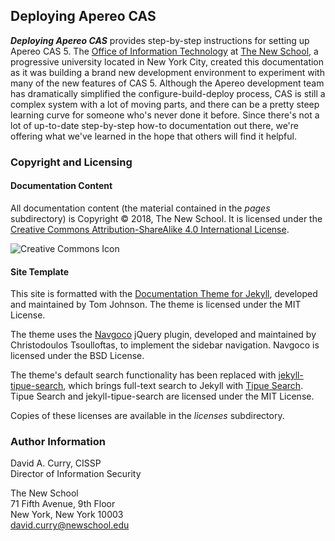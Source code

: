 ## Deploying Apereo CAS

***Deploying Apereo CAS*** provides step-by-step instructions for setting up Apereo CAS 5. The [Office of Information Technology](https://it.newschool.edu) at [The New School](https://www.newschool.edu), a progressive university located in New York City, created this documentation as it was building a brand new development environment to experiment with many of the new features of CAS 5. Although the Apereo development team has dramatically simplified the configure-build-deploy process, CAS is still a complex system with a lot of moving parts, and there can be a pretty steep learning curve for someone who's never done it before. Since there's not a lot of up-to-date step-by-step how-to documentation out there, we're offering what we've learned in the hope that others will find it helpful.

### Copyright and Licensing

#### Documentation Content

All documentation content (the material contained in the *pages* subdirectory) is Copyright &copy; 2018, The New School. It is licensed under the [Creative Commons Attribution-ShareAlike 4.0 International License](http://creativecommons.org/licenses/by-sa/4.0/).

![Creative Commons Icon][ccimg]

#### Site Template

This site is formatted with the [Documentation Theme for Jekyll](http://idratherbewriting.com/documentation-theme-jekyll/index.html), developed and maintained by Tom Johnson. The theme is licensed under the MIT License.

The theme uses the [Navgoco](http://www.komposta.net/article/navgoco) jQuery plugin, developed and maintained by Christodoulos Tsoulloftas, to implement the sidebar navigation. Navgoco is licensed under the BSD License.

The theme's default search functionality has been replaced with [jekyll-tipue-search](https://github.com/jekylltools/jekyll-tipue-search), which brings full-text search to Jekyll with [Tipue Search](http://www.tipue.com/search/). Tipue Search and jekyll-tipue-search are licensed under the MIT License.

Copies of these licenses are available in the *licenses* subdirectory.

### Author Information

David A. Curry, CISSP<br/>
Director of Information Security

The New School<br/>
71 Fifth Avenue, 9th Floor<br/>
New York, New York 10003<br/>
david.curry@newschool.edu

[ccimg]: https://i.creativecommons.org/l/by-sa/4.0/88x31.png "Creative Commons Icon"
